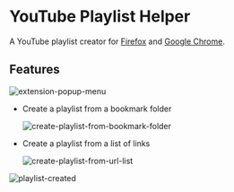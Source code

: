 # YouTube Playlist Helper

A YouTube playlist creator for [Firefox](https://addons.mozilla.org/en-US/firefox/addon/youtube-playlist-helper/) and [Google Chrome](https://chrome.google.com/webstore/detail/youtube-playlist-helper/ibdakohjhchaagmccfedeejmeillongg).

## Features
![extension-popup-menu](https://raw.githubusercontent.com/soufianesakhi/youtube-playlist-helper/master/screenshots/extension-popup-menu.png)

- Create a playlist from a bookmark folder

  ![create-playlist-from-bookmark-folder](https://raw.githubusercontent.com/soufianesakhi/youtube-playlist-helper/master/screenshots/create-playlist-from-bookmark-folder.png)

- Create a playlist from a list of links

  ![create-playlist-from-url-list](https://raw.githubusercontent.com/soufianesakhi/youtube-playlist-helper/master/screenshots/create-playlist-from-url-list.png)

![playlist-created](https://raw.githubusercontent.com/soufianesakhi/youtube-playlist-helper/master/screenshots/playlist-created.png)
